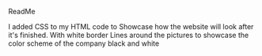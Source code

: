   ReadMe

  I added CSS to my HTML code to Showcase how the website will look after it's finished.
  With white border Lines around the pictures to showcase the color scheme of the company black and white
